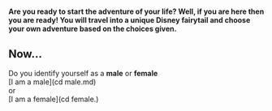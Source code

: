 #### Are you ready to start the adventure of your life? Well, if you are here then you are ready! You will travel into a unique Disney fairytail and choose your own adventure based on the choices given.   
## Now...
Do you identify yourself as a **male** or **female**   
[I am a male](cd male.md)  
or  
[I am a female](cd female.)